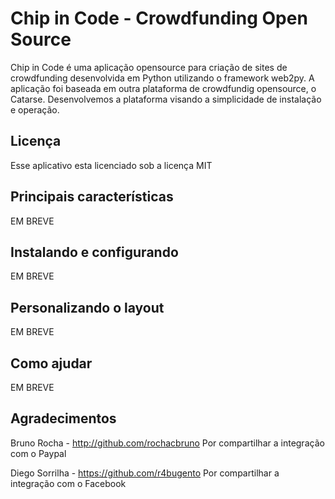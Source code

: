 Chip in Code - Crowdfunding Open Source
========================================

Chip in Code é uma aplicação opensource para criação de sites de crowdfunding desenvolvida em Python utilizando o framework web2py. A aplicação foi baseada em outra plataforma de crowdfundig opensource, o Catarse. Desenvolvemos a plataforma visando a simplicidade de instalação e operação.

Licença
-------
Esse aplicativo esta licenciado sob a licença MIT


Principais características
---------------------------
EM BREVE

Instalando e configurando
-------------------------
EM BREVE

Personalizando o layout
------------------------
EM BREVE

Como ajudar
------------------------
EM BREVE


Agradecimentos
--------------------

Bruno Rocha - http://github.com/rochacbruno
Por compartilhar a integração com o Paypal

Diego Sorrilha - https://github.com/r4bugento
Por compartilhar a integração com o Facebook